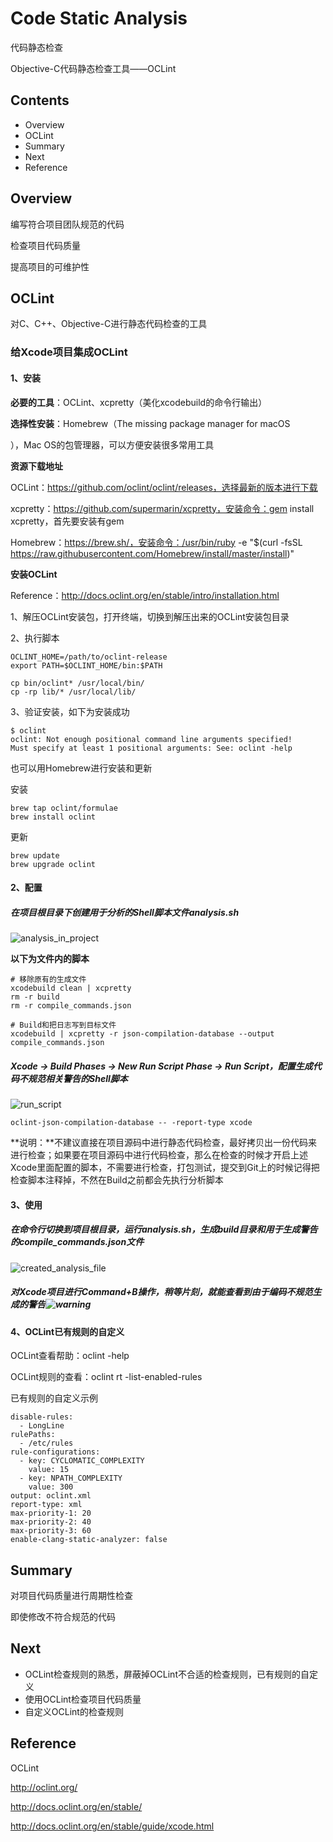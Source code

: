 # Code Static Analysis

代码静态检查

Objective-C代码静态检查工具——OCLint

## Contents

- Overview
- OCLint
- Summary
- Next
- Reference

## Overview

编写符合项目团队规范的代码

检查项目代码质量

提高项目的可维护性

## OCLint

对C、C++、Objective-C进行静态代码检查的工具

### 给Xcode项目集成OCLint

#### 1、安装

**必要的工具**：OCLint、xcpretty（美化xcodebuild的命令行输出）

**选择性安装**：Homebrew（The missing package manager for macOS

），Mac OS的包管理器，可以方便安装很多常用工具

**资源下载地址**

OCLint：https://github.com/oclint/oclint/releases，选择最新的版本进行下载

xcpretty：https://github.com/supermarin/xcpretty，安装命令：gem install xcpretty，首先要安装有gem

Homebrew：https://brew.sh/，安装命令：/usr/bin/ruby -e "$(curl -fsSL https://raw.githubusercontent.com/Homebrew/install/master/install)"

**安装OCLint**

Reference：http://docs.oclint.org/en/stable/intro/installation.html

1、解压OCLint安装包，打开终端，切换到解压出来的OCLint安装包目录

2、执行脚本

```shell
OCLINT_HOME=/path/to/oclint-release
export PATH=$OCLINT_HOME/bin:$PATH
```

```shell
cp bin/oclint* /usr/local/bin/
cp -rp lib/* /usr/local/lib/
```

3、验证安装，如下为安装成功

```shell
$ oclint
oclint: Not enough positional command line arguments specified!
Must specify at least 1 positional arguments: See: oclint -help
```

也可以用Homebrew进行安装和更新

安装

```shell
brew tap oclint/formulae
brew install oclint
```

更新

```shell
brew update
brew upgrade oclint
```

#### 2、配置

##### 在项目根目录下创建用于分析的Shell脚本文件analysis.sh

![analysis_in_project](README/analysis_in_project.png)

**以下为文件内的脚本**

```shell
# 移除原有的生成文件
xcodebuild clean | xcpretty
rm -r build
rm -r compile_commands.json

# Build和把日志写到目标文件
xcodebuild | xcpretty -r json-compilation-database --output compile_commands.json
```

##### Xcode -> Build Phases -> New Run Script Phase -> Run Script，配置生成代码不规范相关警告的Shell脚本

![run_script](README/run_script.png)

```shell
oclint-json-compilation-database -- -report-type xcode
```

**说明：**不建议直接在项目源码中进行静态代码检查，最好拷贝出一份代码来进行检查；如果要在项目源码中进行代码检查，那么在检查的时候才开启上述Xcode里面配置的脚本，不需要进行检查，打包测试，提交到Git上的时候记得把检查脚本注释掉，不然在Build之前都会先执行分析脚本

#### 3、使用

##### 在命令行切换到项目根目录，运行analysis.sh，生成build目录和用于生成警告的compile_commands.json文件

![created_analysis_file](README/created_analysis_file.png)

##### 对Xcode项目进行Command+B操作，稍等片刻，就能查看到由于编码不规范生成的警告![warning](README/warning.png)

#### 4、OCLint已有规则的自定义

OCLint查看帮助：oclint -help

OCLint规则的查看：oclint rt -list-enabled-rules

已有规则的自定义示例

```
disable-rules:
  - LongLine
rulePaths:
  - /etc/rules
rule-configurations:
  - key: CYCLOMATIC_COMPLEXITY
    value: 15
  - key: NPATH_COMPLEXITY
    value: 300
output: oclint.xml
report-type: xml
max-priority-1: 20
max-priority-2: 40
max-priority-3: 60
enable-clang-static-analyzer: false
```

## Summary

对项目代码质量进行周期性检查

即使修改不符合规范的代码

## Next

- OCLint检查规则的熟悉，屏蔽掉OCLint不合适的检查规则，已有规则的自定义
- 使用OCLint检查项目代码质量
- 自定义OCLint的检查规则

## Reference

OCLint

http://oclint.org/

http://docs.oclint.org/en/stable/

http://docs.oclint.org/en/stable/guide/xcode.html